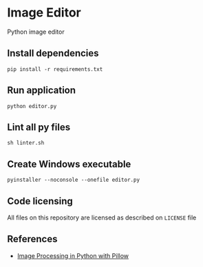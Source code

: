 # Image Editor

Python image editor

## Install dependencies

```shell
pip install -r requirements.txt
```

## Run application

```shell
python editor.py
```

## Lint all py files

```shell
sh linter.sh
```

## Create Windows executable

```shell
pyinstaller --noconsole --onefile editor.py
```

## Code licensing

All files on this repository are licensed as described on `LICENSE` file

## References

* [Image Processing in Python with Pillow](https://auth0.com/blog/image-processing-in-python-with-pillow)

